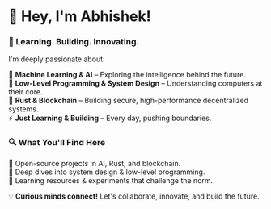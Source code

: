 
# 👋 Hey, I'm Abhishek!  

### 🚀 Learning. Building. Innovating.  

I'm deeply passionate about:  

🧠 **Machine Learning & AI** – Exploring the intelligence behind the future.  
🔬 **Low-Level Programming & System Design** – Understanding computers at their core.  
🦀 **Rust & Blockchain** – Building secure, high-performance decentralized systems.  
⚡ **Just Learning & Building** – Every day, pushing boundaries.  

### 🔍 What You'll Find Here  
🔹 Open-source projects in AI, Rust, and blockchain.  
🔹 Deep dives into system design & low-level programming.  
🔹 Learning resources & experiments that challenge the norm.  

💡 **Curious minds connect!** Let's collaborate, innovate, and build the future.  

<!---
Abhisheklearn12/Abhisheklearn12 is a ✨ special ✨ repository because its `README.md` (this file) appears on your GitHub profile.
You can click the Preview link to take a look at your changes.
--->
